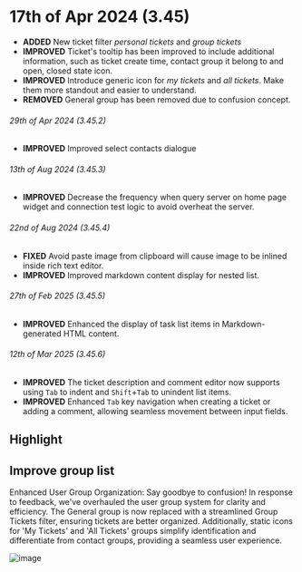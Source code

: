 # 17th of Apr 2024 (3.45)
- **ADDED** New ticket filter _personal tickets_ and _group tickets_
- **IMPROVED** Ticket's tooltip has been improved to include additional information, such as ticket create time, contact group it belong to and open, closed state icon.
- **IMPROVED** Introduce generic icon for _my tickets_ and _all tickets_. Make them more standout and easier to understand.
- **REMOVED** General group has been removed due to confusion concept.

###### 29th of Apr 2024 (3.45.2)
- **IMPROVED** Improved select contacts dialogue

###### 13th of Aug 2024 (3.45.3)
- **IMPROVED** Decrease the frequency when query server on home page widget and connection test logic to avoid overheat the server.

###### 22nd of Aug 2024 (3.45.4)
- **FIXED** Avoid paste image from clipboard will cause image to be inlined inside rich text editor.
- **IMPROVED** Improved markdown content display for nested list.

###### 27th of Feb 2025 (3.45.5)
- **IMPROVED** Enhanced the display of task list items in Markdown-generated HTML content.

###### 12th of Mar 2025 (3.45.6)
- **IMPROVED** The ticket description and comment editor now supports using `Tab` to indent and `Shift`+`Tab` to unindent list items.
- **IMPROVED** Enhanced `Tab` key navigation when creating a ticket or adding a comment, allowing seamless movement between input fields.

## Highlight

## Improve group list

Enhanced User Group Organization: Say goodbye to confusion! In response to feedback, we've overhauled the user group system for clarity and efficiency. The General group is now replaced with a streamlined Group Tickets filter, ensuring tickets are better organized. Additionally, static icons for 'My Tickets' and 'All Tickets' groups simplify identification and differentiate from contact groups, providing a seamless user experience.

![image](https://github.com/DeskDirector/docs/assets/1712143/aea3a28d-8a4d-4ecb-925a-26acce4faf0e)

